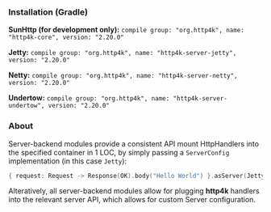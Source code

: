 ### Installation (Gradle)
**SunHttp (for development only):** ```compile group: "org.http4k", name: "http4k-core", version: "2.20.0"```

**Jetty:** ```compile group: "org.http4k", name: "http4k-server-jetty", version: "2.20.0"```

**Netty:** ```compile group: "org.http4k", name: "http4k-server-netty", version: "2.20.0"```

**Undertow:** ```compile group: "org.http4k", name: "http4k-server-undertow", version: "2.20.0"```

### About
Server-backend modules provide a consistent API mount HttpHandlers into the specified container in 1 LOC, by simply passing a `ServerConfig` implementation (in this case `Jetty`):

```kotlin
{ request: Request -> Response(OK).body("Hello World") }.asServer(Jetty(8000)).start().block()
```
Alteratively, all server-backend modules allow for plugging **http4k** handlers into the relevant server API, which allows for custom Server configuration.
